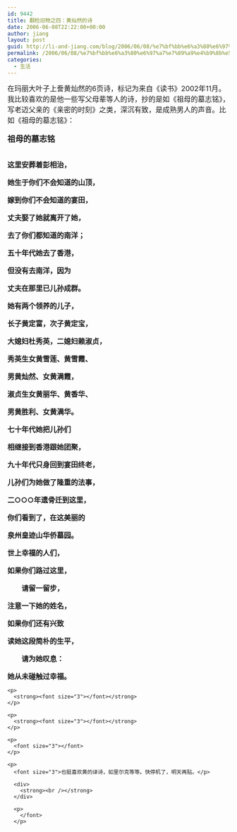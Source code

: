 ```yaml
---
id: 9442
title: 翻检旧物之四：黄灿然的诗
date: 2006-06-08T22:22:00+00:00
author: jiang
layout: post
guid: http://li-and-jiang.com/blog/2006/06/08/%e7%bf%bb%e6%a3%80%e6%97%a7%e7%89%a9%e4%b9%8b%e5%9b%9b%ef%bc%9a%e9%bb%84%e7%81%bf%e7%84%b6%e7%9a%84%e8%af%97/
permalink: /2006/06/08/%e7%bf%bb%e6%a3%80%e6%97%a7%e7%89%a9%e4%b9%8b%e5%9b%9b%ef%bc%9a%e9%bb%84%e7%81%bf%e7%84%b6%e7%9a%84%e8%af%97/
categories:
  - 生活
---
```

<div>
  <font size="3">在玛丽大叶子上誊黄灿然的6页诗，标记为来自《读书》2002年11月。我比较喜欢的是他一些写父母辈等人的诗，抄的是如《祖母的墓志铭》，写老迈父亲的《亲密的时刻》之类，深沉有致，是成熟男人的声音。比如《祖母的墓志铭》：</font>
</div>

<div>
  <font size="3"></font> 
</div>

<div>
  <strong><font size="4">祖母的墓志铭</font></strong>
</div>

<div>
  <strong><font size="4"></font></strong> 
</div>

<div>
  <font size="3"></font> 
</div>

<div>
  <strong><font size="3">这里安葬着彭相治，</p> 
  
  <p>
    她生于你们不会知道的山顶，
  </p>
  
  <p>
    嫁到你们不会知道的宴田，
  </p>
  
  <p>
    丈夫娶了她就离开了她，
  </p>
  
  <p>
    去了你们都知道的南洋；
  </p>
  
  <p>
    五十年代她去了香港，
  </p>
  
  <p>
    但没有去南洋，因为
  </p>
  
  <p>
    丈夫在那里已儿孙成群。
  </p>
  
  <p>
    她有两个领养的儿子，
  </p>
  
  <p>
    长子黄定富，次子黄定宝，
  </p>
  
  <p>
    大媳妇杜秀英，二媳妇赖淑贞，
  </p>
  
  <p>
    秀英生女黄雪莲、黄雪霞、
  </p>
  
  <p>
    男黄灿然、女黄满霞，
  </p>
  
  <p>
    淑贞生女黄丽华、黄香华、
  </p>
  
  <p>
    男黄胜利、女黄满华。
  </p>
  
  <p>
    七十年代她把儿孙们
  </p>
  
  <p>
    相继接到香港跟她团聚，
  </p>
  
  <p>
    九十年代只身回到宴田终老，
  </p>
  
  <p>
    儿孙们为她做了隆重的法事，
  </p>
  
  <p>
    二○○○年遗骨迁到这里，
  </p>
  
  <p>
    你们看到了，在这美丽的
  </p>
  
  <p>
    泉州皇迹山华侨墓园。
  </p>
  
  <p>
    世上幸福的人们，
  </p>
  
  <p>
    如果你们路过这里，
  </p>
  
  <p>
    　　请留一留步，
  </p>
  
  <p>
    注意一下她的姓名，
  </p>
  
  <p>
    如果你们还有兴致
  </p>
  
  <p>
    读她这段简朴的生平，
  </p>
  
  <p>
    　　请为她叹息：
  </p>
  
  <p>
    她从未碰触过幸福。</font></strong></div> 
    
    <p>
      <strong><font size="3"></font></strong> 
    </p>
    
    <p>
      <strong><font size="3"></font></strong> 
    </p>
    
    <p>
      <font size="3"></font> 
    </p>
    
    <p>
      <font size="3">也挺喜欢黄的译诗，如里尔克等等。快停机了，明天再贴。</p> 
      
      <div>
        <strong><br /></strong>
      </div>
      
      <p>
        </font>
      </p>